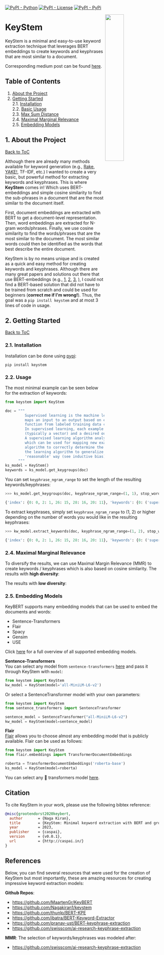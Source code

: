 [![PyPI - Python](https://img.shields.io/badge/python-3.6%20|%203.7%20|%203.8-blue.svg)](https://pypi.org/project/keystem/)
[![PyPI - License](https://img.shields.io/badge/license-MIT-green.svg)](https://github.com/MaartenGr/keybert/blob/master/LICENSE)
[![PyPI - PyPi](https://img.shields.io/pypi/v/keyBERT)](https://pypi.org/project/keystem/)
<!-- [![Build](https://img.shields.io/github/actions/workflow/status/MaartenGr/keyBERT/testing.yml?branch=master)](https://pypi.org/keystem/) -->
<!-- [![Open In Colab](https://colab.research.google.com/assets/colab-badge.svg)](https://colab.research.google.com/drive/1OxpgwKqSzODtO3vS7Xe1nEmZMCAIMckX?usp=sharing) -->

<img src="images/logo.png" width="35%" height="35%" align="right" />

# KeyStem

KeyStem is a minimal and easy-to-use keyword extraction technique that leverages BERT embeddings to
create keywords and keyphrases that are most similar to a document.

Corresponding medium post can be found [here](https://towardsdatascience.com/keyword-extraction-with-bert-724efca412ea).

<a name="toc"/></a>
## Table of Contents  
<!--ts-->  
   1. [About the Project](#about)  
   2. [Getting Started](#gettingstarted)  
        2.1. [Installation](#installation)  
        2.2. [Basic Usage](#usage)  
        2.3. [Max Sum Distance](#maxsum)  
        2.4. [Maximal Marginal Relevance](#maximal)  
        2.5. [Embedding Models](#embeddings)  
<!--te-->  


<a name="about"/></a>
## 1. About the Project
[Back to ToC](#toc)

Although there are already many methods available for keyword generation
(e.g.,
[Rake](https://github.com/aneesha/RAKE),
[YAKE!](https://github.com/LIAAD/yake), TF-IDF, etc.)
I wanted to create a very basic, but powerful method for extracting keywords and keyphrases.
This is where **KeyStem** comes in! Which uses BERT-embeddings and simple cosine similarity
to find the sub-phrases in a document that are the most similar to the document itself.

First, document embeddings are extracted with BERT to get a document-level representation.
Then, word embeddings are extracted for N-gram words/phrases. Finally, we use cosine similarity
to find the words/phrases that are the most similar to the document. The most similar words could
then be identified as the words that best describe the entire document.

KeyStem is by no means unique and is created as a quick and easy method
for creating keywords and keyphrases. Although there are many great
papers and solutions out there that use BERT-embeddings
(e.g.,
[1](https://github.com/pranav-ust/BERT-keyphrase-extraction),
[2](https://github.com/ibatra/BERT-Keyword-Extractor),
[3](https://www.preprints.org/manuscript/201908.0073/download/final_file),
), I could not find a BERT-based solution that did not have to be trained from scratch and
could be used for beginners (**correct me if I'm wrong!**).
Thus, the goal was a `pip install keystem` and at most 3 lines of code in usage.

<a name="gettingstarted"/></a>
## 2. Getting Started
[Back to ToC](#toc)

<a name="installation"/></a>
###  2.1. Installation
Installation can be done using [pypi](https://pypi.org/project/keystem/):

```
pip install keystem
```


<a name="usage"/></a>
###  2.2. Usage

The most minimal example can be seen below for the extraction of keywords:
```python
from keystem import KeyStem

doc = """
         Supervised learning is the machine learning task of learning a function that
         maps an input to an output based on example input-output pairs. It infers a
         function from labeled training data consisting of a set of training examples.
         In supervised learning, each example is a pair consisting of an input object
         (typically a vector) and a desired output value (also called the supervisory signal).
         A supervised learning algorithm analyzes the training data and produces an inferred function,
         which can be used for mapping new examples. An optimal scenario will allow for the
         algorithm to correctly determine the class labels for unseen instances. This requires
         the learning algorithm to generalize from the training data to unseen situations in a
         'reasonable' way (see inductive bias).
      """
ks_model = KeyStem()
keywords = ks_model.get_keygroups(doc)
```

You can set `keyphrase_ngram_range` to set the length of the resulting keywords/keyphrases:

```python
>>> ks_model.get_keygroups(doc, keyphrase_ngram_range=(1, 1), stop_words=None)

{'index': {0: 0, 2: 1, 26: 15, 28: 16, 20: 11}, 'keywords': {0: ('supervised learning', 0.7096), 2: ('supervised', 0.6735), 26: ('supervised learning', 0.613), 28: ('supervised', 0.6125), 20: ('supervised', 0.5554)}, 'features': {0: 'supervised learning', 2: 'supervised', 26: 'supervised learning', 28: 'supervised', 20: 'supervised'}, 'cluster': {0: 0.0, 2: 0.0, 26: 0.0, 28: 0.0, 20: 0.0}, 'score': {0: 0.7096, 2: 0.6735, 26: 0.613, 28: 0.6125, 20: 0.5554}, 'label': {0: 'supervised learning', 2: 'supervised learning', 26: 'supervised learning', 28: 'supervised learning', 20: 'supervised learning'}
```

To extract keyphrases, simply set `keyphrase_ngram_range` to (1, 2) or higher depending on the number
of words you would like in the resulting keyphrases:

```python
>>> kw_model.extract_keywords(doc, keyphrase_ngram_range=(1, 2), stop_words=None)

{'index': {0: 0, 2: 1, 26: 15, 28: 16, 20: 11}, 'keywords': {0: ('supervised learning', 0.7096), 2: ('supervised', 0.6735), 26: ('supervised learning', 0.613), 28: ('supervised', 0.6125), 20: ('supervised', 0.5554)}, 'features': {0: 'supervised learning', 2: 'supervised', 26: 'supervised learning', 28: 'supervised', 20: 'supervised'}, 'cluster': {0: 0.0, 2: 0.0, 26: 0.0, 28: 0.0, 20: 0.0}, 'score': {0: 0.7096, 2: 0.6735, 26: 0.613, 28: 0.6125, 20: 0.5554}, 'label': {0: 'supervised learning', 2: 'supervised learning', 26: 'supervised learning', 28: 'supervised learning', 20: 'supervised learning'}
```

<a name="maximal"/></a>
###  2.4. Maximal Marginal Relevance

To diversify the results, we can use Maximal Margin Relevance (MMR) to create
keywords / keyphrases which is also based on cosine similarity. The results
with **high diversity**:


The results with **low diversity**:



<a name="embeddings"/></a>
###  2.5. Embedding Models
KeyBERT supports many embedding models that can be used to embed the documents and words:

* Sentence-Transformers
* Flair
* Spacy
* Gensim
* USE

Click [here](https://maartengr.github.io/KeyBERT/guides/embeddings.html) for a full overview of all supported embedding models.

**Sentence-Transformers**  
You can select any model from `sentence-transformers` [here](https://www.sbert.net/docs/pretrained_models.html)
and pass it through KeyStem with `model`:

```python
from keystem import KeyStem
kw_model = KeyStem(model='all-MiniLM-L6-v2')
```

Or select a SentenceTransformer model with your own parameters:

```python
from keystem import KeyStem
from sentence_transformers import SentenceTransformer

sentence_model = SentenceTransformer("all-MiniLM-L6-v2")
kw_model = KeyStem(model=sentence_model)
```

**Flair**  
[Flair](https://github.com/flairNLP/flair) allows you to choose almost any embedding model that
is publicly available. Flair can be used as follows:

```python
from keystem import KeyStem
from flair.embeddings import TransformerDocumentEmbeddings

roberta = TransformerDocumentEmbeddings('roberta-base')
ks_model = KeyStem(model=roberta)
```

You can select any 🤗 transformers model [here](https://huggingface.co/models).


## Citation
To cite KeyStem in your work, please use the following bibtex reference:

```bibtex
@misc{grootendorst2020keybert,
  author       = {Naga Kiran},
  title        = {KeyStem: Minimal keyword extraction with BERT and grouping to the stem of key.},
  year         = 2023,
  publisher    = {caspai},
  version      = {v0.0.1},
  url          = {http://caspai.in/}
}
```

## References
Below, you can find several resources that were used for the creation of KeyStem
but most importantly, these are amazing resources for creating impressive keyword extraction models:


**Github Repos**:
* https://github.com/MaartenGr/KeyBERT
* https://github.com/Nagakiran1/keystem
* https://github.com/thunlp/BERT-KPE
* https://github.com/ibatra/BERT-Keyword-Extractor
* https://github.com/pranav-ust/BERT-keyphrase-extraction
* https://github.com/swisscom/ai-research-keyphrase-extraction

**MMR**:
The selection of keywords/keyphrases was modeled after:
* https://github.com/swisscom/ai-research-keyphrase-extraction


